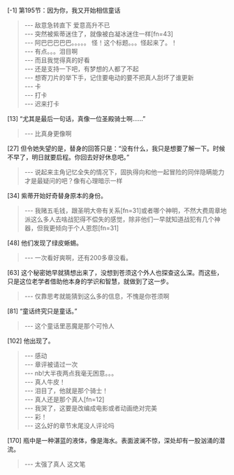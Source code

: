
[-1] 第195节：因为你，我又开始相信童话
>--- 敌意急转直下  爱意高升不已<br>
>--- 突然被紫蒂迷住了，就像被白凝冰迷住一样[fn=43]<br>
>--- 阿巴巴巴巴巴。。。。。
怪！这个标题。。。怪起来了。！<br>
>--- 有点。。。泪目啊<br>
>--- 而且我觉得真的好看<br>
>--- 还是支持一下吧，有梦想的人都了不起<br>
>--- 想寄刀片的举下手，记住要电动的要不把真人刮坏了谁更新<br>
>--- 卡<br>
>--- 打卡<br>
>--- 迟来打卡<br>

[13] “尤其是最后一句话，真像一位圣殿骑士啊……”
>--- 比真身更像啊<br>

[27] 但令她失望的是，替身的回答只是：“没有什么，我只是想要了解一下。时候不早了，明日就要启程。你回去好好休息吧。”
>--- 说起来主角记忆全失的情况下，固执得向和他一起冒险的同伴隐瞒能力才是最疑问的吧？像有心理暗示一样<br>

[34] 紫蒂开始好奇替身原本的身份。
>--- 我赌五毛钱，跟圣明大帝有关系[fn=31]或者哪个神明，不然大费周章地派这么多人去啥战犯得不偿失的感觉，除非他们一早就知道战犯有几个神器，但我更倾向于个人恩怨[fn=31]<br>

[48] 他们发现了绿皮蜥蜴。
>--- 一次看好爽啊，还有200多章没看。<br>

[63] 这个秘密她早就猜想出来了，没想到苍须这个外人也探查这么深。而这些，只是这位老学者借助他本身的学识和智慧，就做到了这一步。
>--- 仅靠思考就能猜到这么多的信息，不愧是你苍须啊<br>

[81] “童话终究只是童话。”
>--- 这个童话里恶魔是那个可怜人<br>

[102] 他出现了。
>--- 感动<br>
>--- 章评被请过一次<br>
>--- nb!大半夜两点我毫无困意。。。<br>
>--- 真人牛皮！<br>
>--- 泪目了，他就是那个骑士！<br>
>--- 真人还是那个真人[fn=12]<br>
>--- 我哭了，这要是改编成电影或者动画绝对完美<br>
>--- 彩！<br>
>--- 这么好的章节末尾没人评论吗<br>

[170] 瓶中是一种湛蓝的液体，像是海水。表面波澜不惊，深处却有一股汹涌的潜流。
>--- 太强了真人   这文笔<br>
